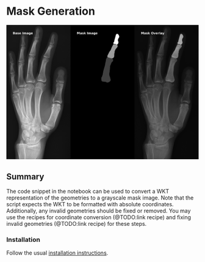 # Mask Generation

![Mask Extraction and Overlay](example/output/example_mask_overlay.png?raw=false "Mask Extraction and Overlay")

## Summary
The code snippet in the notebook can be used to convert a WKT representation of
the geometries to a grayscale mask image. Note that the script expects the WKT 
to be formatted with absolute coordinates. Additionally, any invalid geometries 
should be fixed or removed. 
You may use the recipes for coordinate conversion (@TODO:link recipe) and 
fixing invalid geometries (@TODO:link recipe) for these steps.

### Installation
Follow the usual [installation instructions](../README.md).
